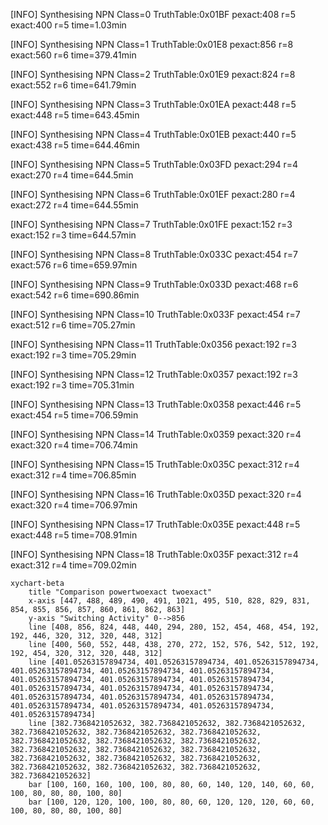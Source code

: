 [INFO] Synthesising NPN Class=0 TruthTable:0x01BF pexact:408 r=5 exact:400 r=5 time=1.03min 

[INFO] Synthesising NPN Class=1 TruthTable:0x01E8 pexact:856 r=8 exact:560 r=6 time=379.41min 

[INFO] Synthesising NPN Class=2 TruthTable:0x01E9 pexact:824 r=8 exact:552 r=6 time=641.79min 

[INFO] Synthesising NPN Class=3 TruthTable:0x01EA pexact:448 r=5 exact:448 r=5 time=643.45min 

[INFO] Synthesising NPN Class=4 TruthTable:0x01EB pexact:440 r=5 exact:438 r=5 time=644.46min 

[INFO] Synthesising NPN Class=5 TruthTable:0x03FD pexact:294 r=4 exact:270 r=4 time=644.5min 

[INFO] Synthesising NPN Class=6 TruthTable:0x01EF pexact:280 r=4 exact:272 r=4 time=644.55min 

[INFO] Synthesising NPN Class=7 TruthTable:0x01FE pexact:152 r=3 exact:152 r=3 time=644.57min 

[INFO] Synthesising NPN Class=8 TruthTable:0x033C pexact:454 r=7 exact:576 r=6 time=659.97min 

[INFO] Synthesising NPN Class=9 TruthTable:0x033D pexact:468 r=6 exact:542 r=6 time=690.86min 

[INFO] Synthesising NPN Class=10 TruthTable:0x033F pexact:454 r=7 exact:512 r=6 time=705.27min 

[INFO] Synthesising NPN Class=11 TruthTable:0x0356 pexact:192 r=3 exact:192 r=3 time=705.29min 

[INFO] Synthesising NPN Class=12 TruthTable:0x0357 pexact:192 r=3 exact:192 r=3 time=705.31min 

[INFO] Synthesising NPN Class=13 TruthTable:0x0358 pexact:446 r=5 exact:454 r=5 time=706.59min 

[INFO] Synthesising NPN Class=14 TruthTable:0x0359 pexact:320 r=4 exact:320 r=4 time=706.74min 

[INFO] Synthesising NPN Class=15 TruthTable:0x035C pexact:312 r=4 exact:312 r=4 time=706.85min 

[INFO] Synthesising NPN Class=16 TruthTable:0x035D pexact:320 r=4 exact:320 r=4 time=706.97min 

[INFO] Synthesising NPN Class=17 TruthTable:0x035E pexact:448 r=5 exact:448 r=5 time=708.91min 

[INFO] Synthesising NPN Class=18 TruthTable:0x035F pexact:312 r=4 exact:312 r=4 time=709.02min 

```mermaid
xychart-beta
    title "Comparison powertwoexact twoexact"
    x-axis [447, 488, 489, 490, 491, 1021, 495, 510, 828, 829, 831, 854, 855, 856, 857, 860, 861, 862, 863]
    y-axis "Switching Activity" 0-->856
    line [408, 856, 824, 448, 440, 294, 280, 152, 454, 468, 454, 192, 192, 446, 320, 312, 320, 448, 312]
    line [400, 560, 552, 448, 438, 270, 272, 152, 576, 542, 512, 192, 192, 454, 320, 312, 320, 448, 312]
    line [401.05263157894734, 401.05263157894734, 401.05263157894734, 401.05263157894734, 401.05263157894734, 401.05263157894734, 401.05263157894734, 401.05263157894734, 401.05263157894734, 401.05263157894734, 401.05263157894734, 401.05263157894734, 401.05263157894734, 401.05263157894734, 401.05263157894734, 401.05263157894734, 401.05263157894734, 401.05263157894734, 401.05263157894734]
    line [382.7368421052632, 382.7368421052632, 382.7368421052632, 382.7368421052632, 382.7368421052632, 382.7368421052632, 382.7368421052632, 382.7368421052632, 382.7368421052632, 382.7368421052632, 382.7368421052632, 382.7368421052632, 382.7368421052632, 382.7368421052632, 382.7368421052632, 382.7368421052632, 382.7368421052632, 382.7368421052632, 382.7368421052632]
    bar [100, 160, 160, 100, 100, 80, 80, 60, 140, 120, 140, 60, 60, 100, 80, 80, 80, 100, 80]
    bar [100, 120, 120, 100, 100, 80, 80, 60, 120, 120, 120, 60, 60, 100, 80, 80, 80, 100, 80]
```


